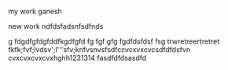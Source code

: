 my work ganesh

new work
ndfdsfadsnfsdfnds

g
fdgdfgfdgfddfkgdfgfd
fg
fgf
gfg
fgdfdsfdsf
fsg
trwretreertretret
fkfk;fvf;lvdsv';l'''sfv;knfvsnvsfsdfccvcxvxcvcsdfdfdsfvn
cvxcvxcvxcvxhghh1231314
fasdfdfdsasdfd
